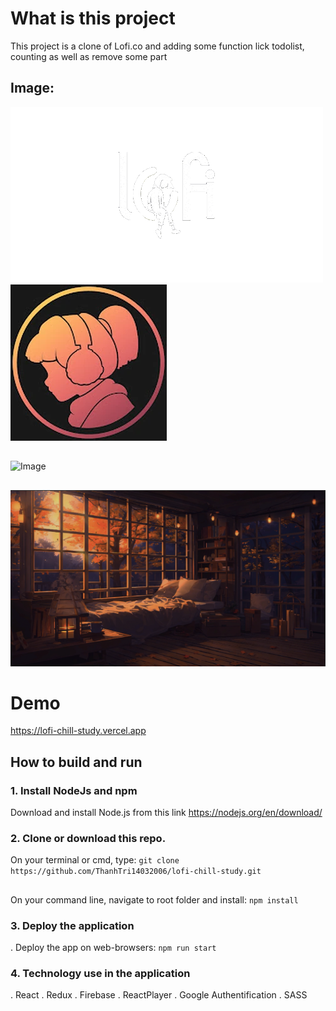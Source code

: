 # What is this project

This project is a clone of Lofi.co and adding some function lick todolist, counting as well as remove some part
## Image:
![Image](https://raw.githubusercontent.com/ThanhTri14032006/lofi-chill-study/main/public/assets/icons/lofi-logo.gif)
![Image](https://raw.githubusercontent.com/ThanhTri14032006/lofi-chill-study/main/public/assets/icons/avata.png)
##
![Image](https://raw.githubusercontent.com/ThanhTri14032006/lofi-chill-study/main/public/assets/video/thumbnails/user_images/serene-twilight-from-a-seaside-balcony-nightmoewalls-com)
##
![Image](https://raw.githubusercontent.com/ThanhTri14032006/lofi-chill-study/main/public/assets/video/thumbnails/user_images/autumn-bedroom-nightmoewalls-com.png)
# Demo
https://lofi-chill-study.vercel.app
## How to build and run

### 1. Install NodeJs and npm

Download and install Node.js from this link https://nodejs.org/en/download/

### 2. Clone or download this repo.
On your terminal or cmd, type: `git clone https://github.com/ThanhTri14032006/lofi-chill-study.git`
##
 On your command line, navigate to root folder and install: `npm install`

### 3. Deploy the application

. Deploy the app on web-browsers: `npm run start`

### 4. Technology use in the application

. React
. Redux
. Firebase
. ReactPlayer
. Google Authentification
. SASS
